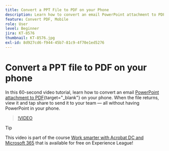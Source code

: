 ```yaml
---
title: Convert a PPT File to PDF on your Phone
description: Learn how to convert an email PowerPoint attachment to PDF on your phone
feature: Convert PDF, Mobile
role: User
level: Beginner
jira: KT-8576
thumbnail: KT-8576.jpg
exl-id: 8d927cd6-f944-45b7-81c9-4f70e1ed5276
---
```

# Convert a PPT file to PDF on your phone

In this 60-second video tutorial, learn how to convert an email [PowerPoint attachment to PDF](https://www.adobe.com/acrobat/online/ppt-to-pdf.html){target="_blank"} on your phone. When the file returns, view it and tap share to send it to your team — all without having PowerPoint in your phone.

>[!VIDEO](https://video.tv.adobe.com/v/336366?quality=12&learn=on&hidetitle=true)

>[!TIP]
>
>This video is part of the course [Work smarter with Acrobat DC and Microsoft 365](https://experienceleague.adobe.com/?recommended=Acrobat-U-1-2021.microsoft365) that is available for free on Experience League!
